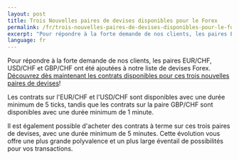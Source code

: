 ```yaml
---
layout: post
title: Trois Nouvelles paires de devises disponibles pour le Forex
permalink: /fr/trois-nouvelles-paires-de-devises-disponibles-pour-le-forex/
excerpt: "Pour répondre à la forte demande de nos clients, les paires EUR/CHF, USD/CHF et GBP/CHF ont été ajoutées à notre liste de devises Forex. Découvrez dès maintenant les contrats disponibles pour ces trois nouvelles...."
language: fr  
---
```



Pour répondre à la forte demande de nos clients, les paires EUR/CHF, USD/CHF et GBP/CHF ont été ajoutées à notre liste de devises Forex. [Découvrez dès maintenant les contrats disponibles pour ces trois nouvelles paires de devises](hhttps://www.binary.com/d/trade.cgi?market=forex&time=5m&form_name=risefall&expiry_type=duration&amount_type=payout&H=S0P&currency=USD&underlying_symbol=frxEURCHF&amount=100&date_start=now&type=CALL&L=S0P&l=FR&utm_source=blog&utm_medium=social&utm_campaign=whatsnew)!

Les contrats sur l'EUR/CHF et l'USD/CHF sont disponibles avec une durée minimum de 5 ticks, tandis que les contrats sur la paire GBP/CHF sont disponibles avec une durée minimum de 1 minute.

Il est également possible d'acheter des contrats à terme sur ces trois paires de devises, avec une durée minimum de 5 minutes. Cette évolution vous offre une plus grande polyvalence et un plus large éventail de possibilités pour vos transactions.
